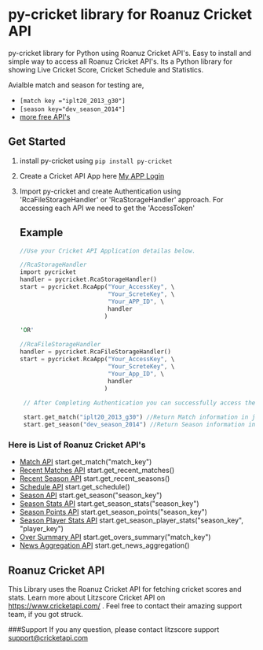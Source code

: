 # py-cricket library for Roanuz Cricket API
py-cricket library for Python using Roanuz Cricket API's.  Easy to install and simple way to access all Roanuz Cricket API's. Its a Python library for showing Live Cricket Score, Cricket Schedule and Statistics.

Avialble match and season for testing are,
* `[match key ="iplt20_2013_g30"]`
* `[season key="dev_season_2014"]`
*  [more free API's](https://www.cricketapi.com/docs/freeapi/)


## Get Started
1. install py-cricket using `pip install py-cricket`

2. Create a Cricket API App here [My APP Login](https://www.cricketapi.com/login/?next=/apps/)

3. Import py-cricket and create Authentication using 'RcaFileStorageHandler' or 'RcaStorageHandler' approach. For accessing each API     we need to get the 'AccessToken'
   
   ## Example
   ```rust
   //Use your Cricket API Application detailas below.
   
   //RcaStorageHandler
   import pycricket
   handler = pycricket.RcaStorageHandler()
   start = pycricket.RcaApp("Your_AccessKey", \
                            "Your_ScreteKey", \
                            "Your_APP_ID", \
                            handler
                           )

   'OR'
   
   //RcaFileStorageHandler
   handler = pycricket.RcaFileStorageHandler()
   start = pycricket.RcaApp("Your_AccessKey", \
                            "Your_ScreteKey", \
                            "Your_App_ID", \
                            handler
                           )
                           
    // After Completing Authentication you can successfully access the API's. For example,  

    start.get_match("iplt20_2013_g30") //Return Match information in json format
    start.get_season("dev_season_2014") //Return Season information in json format
    ```  


### Here is List of Roanuz Cricket API's

* [Match API](https://www.cricketapi.com/docs/match_api/)  start.get_match("match_key")
* [Recent Matches API](https://www.cricketapi.com/docs/recent_match_api/)  start.get_recent_matches()
* [Recent Season API](https://www.cricketapi.com/docs/recent_season_api/)  start.get_recent_seasons()
* [Schedule API](https://www.cricketapi.com/docs/schedule_api/)  start.get_schedule()
* [Season API](https://www.cricketapi.com/docs/season_api/)  start.get_season("season_key")
* [Season Stats API](https://www.cricketapi.com/docs/season_stats_api/)  start.get_season_stats("season_key")
* [Season Points API](https://www.cricketapi.com/docs/season_points_api/)  start.get_season_points("season_key")
* [Season Player Stats API](https://www.cricketapi.com/docs/season_player_stats_api/)  start.get_season_player_stats("season_key", "player_key")
* [Over Summary API](https://www.cricketapi.com/docs/over_summary_api/)  start.get_overs_summary("match_key")
* [News Aggregation API](https://www.cricketapi.com/docs/news_aggregation_api/)  start.get_news_aggregation()



## Roanuz Cricket API
This Library uses the Roanuz Cricket API for fetching cricket scores and stats. Learn more about Litzscore Cricket API on https://www.cricketapi.com/ . Feel free to contact their amazing support team, if you got struck.

###Support
If you any question, please contact litzscore support support@cricketapi.com
